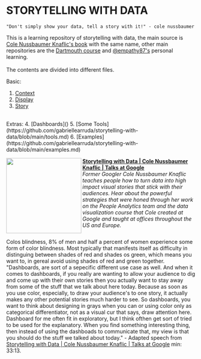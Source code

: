 # STORYTELLING WITH DATA

```
"Don't simply show your data, tell a story with it!" - cole nussbaumer
```
This is a learning repository of storytelling with data, the main source is [Cole Nussbaumer Knaflic's book](http://www.storytellingwithdata.com/book/downloads) with the same name, other main repositories are the [Dartmouth course](https://github.com/ContextLab/storytelling-with-data) and [@empathy87's](https://github.com/empathy87/storytelling-with-data) personal learning.
<br><br>
The contents are divided into different files.

Basic:
1. [Context]()
2. [Display]()
3. [Story]()
<br>
Extras:
4. [Dashboards]()
5. [Some Tools](https://github.com/gabriellearruda/storytelling-with-data/blob/main/tools.md)
6. [Examples](https://github.com/gabriellearruda/storytelling-with-data/blob/main/examples.md)

[<img src="https://raw.githubusercontent.com/jacques-blom/jacques-blom/3a770a0a0d3cfe8c069d3fb907ed91dd6b6cd86b/assets/0.png" align="left" width="200" />](https://www.youtube.com/watch?v=8EMW7io4rSI)
        **[Storytelling with Data | Cole Nussbaumer Knaflic | Talks at Google](https://www.youtube.com/watch?v=Ov2x6NqxNqY)**
        <br /> *Former Googler Cole Nussbaumer Knaflic teaches people how to turn data into high impact visual stories that stick with their audiences. Hear about the powerful strategies that were honed through her work on the People Analytics team and the data visualization course that Cole created at Google and taught at offices throughout the US and Europe.*
<img align="center" width="100%" height="0" />




Colos blindness, 8% of men and half a percent of women experience some form of color blindness. Most typically that manifests itself as difficulty in distinguing between shades of red and shades os green, which means you want to, in gereal avoid using shades of red and green together. 
"Dashboards, are sort of a sepecific different use case as well. And when it comes to dashboards, if you really are wanting to allow your audience to dig and come up with their own stories then you actually want to stay away from some of the stuff that we talk about here today. Because as soon as you use color, especially, to draw your audience's to one story, it actually makes any other potential stories much harder to see. So dashboards, you want to think about designing in grays when you can or using color only as categorical differentiator, not as a visual cur that says, draw attention here. <br>
Dashboard for me often fit in exploratory, but I think ofthen get sort of tried to be used for the explanatory. When you find something interesting thing, then instead of using the dashboads to communicate that, my view is that you should do the stuff we talked about today." - Adapted speech from [Storytelling with Data | Cole Nussbaumer Knaflic | Talks at Google](https://www.youtube.com/watch?v=Ov2x6NqxNqY) min: 33:13.

